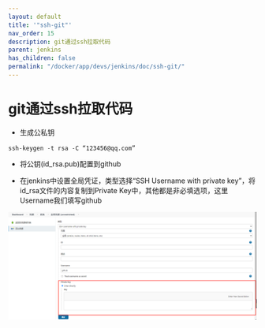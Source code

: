 ```yaml
---
layout: default
title: '"ssh-git"'
nav_order: 15
description: git通过ssh拉取代码
parent: jenkins
has_children: false
permalink: "/docker/app/devs/jenkins/doc/ssh-git/"
---
```


# git通过ssh拉取代码

- 生成公私钥

```shell
ssh-keygen -t rsa -C “123456@qq.com”
```

- 将公钥(id_rsa.pub)配置到github

- 在jenkins中设置全局凭证，类型选择“SSH Username with private key”，将id_rsa文件的内容复制到Private Key中，其他都是非必填选项，这里Username我们填写github

![ssh-username-with-private-key](./img/ssh-git/ssh-username-with-private-key.png)
